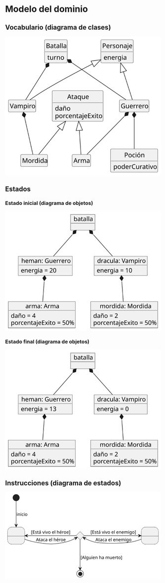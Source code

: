 # Modelo del dominio

## Vocabulario (diagrama de clases)

<div align=center>

![](/images/modelosUML/MdD.dc.svg)

</div>

## Estados 

### Estado inicial (diagrama de objetos)

<div align=center>

![](/images/modelosUML/MdD.do.svg)

</div>

### Estado final (diagrama de objetos)

<div align=center>

![](/images/modelosUML/MdD.do.f.svg)

</div>

## Instrucciones (diagrama de estados)

<div align=center>

![](/images/modelosUML/MdD.de.svg)

</div>
